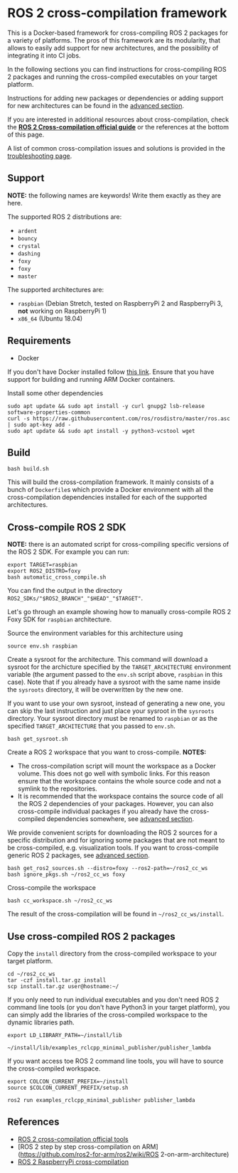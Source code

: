 # ROS 2 cross-compilation framework

This is a Docker-based framework for cross-compiling ROS 2 packages for a variety of platforms.
The pros of this framework are its modularity, that allows to easily add support for new architectures, and the possibility of integrating it into CI jobs.

In the following sections you can find instructions for cross-compiling ROS 2 packages and running the cross-compiled executables on your target platform.

Instructions for adding new packages or dependencies or adding support for new architectures can be found in the [advanced section](advanced.md).

If you are interested in additional resources about cross-compilation, check the [**ROS 2 Cross-compilation official guide**](https://index.ros.org/doc/ros2/Tutorials/Cross-compilation) or the references at the bottom of this page.

A list of common cross-compilation issues and solutions is provided in the [troubleshooting page](troubleshooting.md).

## Support

**NOTE:** the following names are keywords! Write them exactly as they are here.

The supported ROS 2 distributions are:

 - `ardent`
 - `bouncy`
 - `crystal`
 - `dashing`
 - `foxy`
 - `foxy`
 - `master`

The supported architectures are:

 - `raspbian` (Debian Stretch, tested on RaspberryPi 2 and RaspberryPi 3, **not** working on RaspberryPi 1)
 - `x86_64` (Ubuntu 18.04)


## Requirements

 - Docker

If you don't have Docker installed follow [this link](../docker_setup.md).
Ensure that you have support for building and running ARM Docker containers.

Install some other dependencies

```
sudo apt update && sudo apt install -y curl gnupg2 lsb-release software-properties-common
curl -s https://raw.githubusercontent.com/ros/rosdistro/master/ros.asc | sudo apt-key add -
sudo apt update && sudo apt install -y python3-vcstool wget
```

## Build

    bash build.sh

This will build the cross-compilation framework.
It mainly consists of a bunch of `Dockerfile`s which provide a Docker environment with all the cross-compilation dependencies installed for each of the supported architectures.

## Cross-compile ROS 2 SDK

**NOTE:** there is an automated script for cross-compiling specific versions of the ROS 2 SDK.
For example you can run:

```
export TARGET=raspbian
export ROS2_DISTRO=foxy
bash automatic_cross_compile.sh
```

You can find the output in the directory `ROS2_SDKs/"$ROS2_BRANCH"_"$HEAD"_"$TARGET"`.

Let's go through an example showing how to manually cross-compile ROS 2 Foxy SDK for `raspbian` architecture.

Source the environment variables for this architecture using

    source env.sh raspbian

Create a sysroot for the architecture.
This command will download a sysroot for the archicture specified by the `TARGET_ARCHITECTURE` environment variable (the argument passed to the `env.sh` script above, `raspbian` in this case).
Note that if you already have a sysroot with the same name inside the `sysroots` directory, it will be overwritten by the new one.

If you want to use your own sysroot, instead of generating a new one, you can skip the last instruction and just place your sysroot in the `sysroots` directory. Your sysroot directory must be renamed to `raspbian` or as the specified `TARGET_ARCHITECTURE` that you passed to `env.sh`.

    bash get_sysroot.sh

Create a ROS 2 workspace that you want to cross-compile.
**NOTES:**
 - The cross-compilation script will mount the workspace as a Docker volume. This does not go well with symbolic links. For this reason ensure that the workspace contains the whole source code and not a symlink to the repositories.
 - It is recommended that the workspace contains the source code of all the ROS 2 dependencies of your packages. However, you can also cross-compile individual packages if you already have the cross-compiled dependencies somewhere, see [advanced section](advanced.md).

We provide convenient scripts for downloading the ROS 2 sources for a specific distribution and for ignoring some packages that are not meant to be cross-compiled, e.g. visualization tools.
If you want to cross-compile generic ROS 2 packages, see [advanced section](advanced.md).

    bash get_ros2_sources.sh --distro=foxy --ros2-path=~/ros2_cc_ws
    bash ignore_pkgs.sh ~/ros2_cc_ws foxy

Cross-compile the workspace

    bash cc_workspace.sh ~/ros2_cc_ws

The result of the cross-compilation will be found in `~/ros2_cc_ws/install`.

## Use cross-compiled ROS 2 packages

Copy the `install` directory from the cross-compiled workspace to your target platform.

```
cd ~/ros2_cc_ws
tar -czf install.tar.gz install
scp install.tar.gz user@hostname:~/
```

If you only need to run individual executables and you don't need ROS 2 command line tools (or you don't have Python3 in your target platform), you can simply add the libraries of the cross-compiled workspace to the dynamic libraries path.

```
export LD_LIBRARY_PATH=~/install/lib

~/install/lib/examples_rclcpp_minimal_publisher/publisher_lambda
```

If you want access toe ROS 2 command line tools, you will have to source the cross-compiled workspace.

```
export COLCON_CURRENT_PREFIX=~/install
source $COLCON_CURRENT_PREFIX/setup.sh

ros2 run examples_rclcpp_minimal_publisher publisher_lambda
```

## References

 - [ROS 2 cross-compilation official tools](https://github.com/ros2/cross_compile)
 - [ROS 2 step by step cross-compilation on ARM](https://github.com/ros2-for-arm/ros2/wiki/ROS 2-on-arm-architecture)
 - [ROS 2 RaspberryPi cross-compilation](https://github.com/alsora/ros2-raspberrypi)
